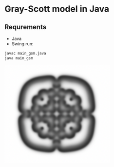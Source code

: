 # Gray-Scott model in Java
## Requrements
- Java
- Swing
run:
```
javac main_gsm.java
java main_gsm
```
![](img.png)